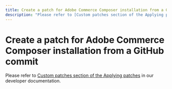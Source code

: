 ```yaml
---
title: Create a patch for Adobe Commerce Composer installation from a GitHub commit
description: "Please refer to [Custom patches section of the Applying patches](https://devdocs.magento.com/guides/v2.3/comp-mgr/patching.html#custom-patches) in our developer documentation."
---
```


# Create a patch for Adobe Commerce Composer installation from a GitHub commit

Please refer to [Custom patches section of the Applying patches](https://devdocs.magento.com/guides/v2.3/comp-mgr/patching.html#custom-patches) in our developer documentation. 
